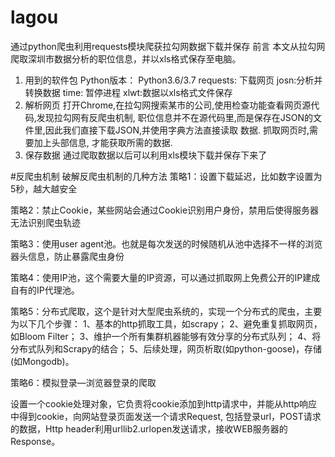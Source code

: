 # lagou
通过python爬虫利用requests模块爬获拉勾网数据下载并保存
 前言
本文从拉勾网爬取深圳市数据分析的职位信息，并以xls格式保存至电脑。

1. 用到的软件包
Python版本： Python3.6/3.7
requests: 下载网页
josn:分析并转换数据
time: 暂停进程
xlwt:数据以xls格式文件保存
2. 解析网页
打开Chrome,在拉勾网搜索某市的公司,使用检查功能查看网页源代码,发现拉勾网有反爬虫机制, 职位信息并不在源代码里,而是保存在JSON的文件里,因此我们直接下载JSON,并使用字典方法直接读取
数据.
抓取网页时,需要加上头部信息, 才能获取所需的数据.
3. 保存数据
通过爬取数据以后可以利用xls模块下载并保存下来了


#反爬虫机制
破解反爬虫机制的几种方法
策略1：设置下载延迟，比如数字设置为5秒，越大越安全

策略2：禁止Cookie，某些网站会通过Cookie识别用户身份，禁用后使得服务器无法识别爬虫轨迹

策略3：使用user agent池。也就是每次发送的时候随机从池中选择不一样的浏览器头信息，防止暴露爬虫身份

策略4：使用IP池，这个需要大量的IP资源，可以通过抓取网上免费公开的IP建成自有的IP代理池。

策略5：分布式爬取，这个是针对大型爬虫系统的，实现一个分布式的爬虫，主要为以下几个步骤： 
1、基本的http抓取工具，如scrapy； 
2、避免重复抓取网页，如Bloom Filter； 
3、维护一个所有集群机器能够有效分享的分布式队列； 
4、将分布式队列和Scrapy的结合； 
5、后续处理，网页析取(如python-goose)，存储(如Mongodb)。

策略6：模拟登录—浏览器登录的爬取

设置一个cookie处理对象，它负责将cookie添加到http请求中，并能从http响应中得到cookie，向网站登录页面发送一个请求Request, 包括登录url，POST请求的数据，Http header利用urllib2.urlopen发送请求，接收WEB服务器的Response。
